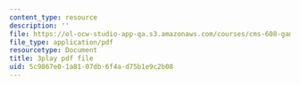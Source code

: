 ```yaml
---
content_type: resource
description: ''
file: https://ol-ocw-studio-app-qa.s3.amazonaws.com/courses/cms-608-game-design-spring-2014/5c9867e01a8107db6f4ad75b1e9c2b08_1506702.pdf
file_type: application/pdf
resourcetype: Document
title: 3play pdf file
uid: 5c9867e0-1a81-07db-6f4a-d75b1e9c2b08
---
```


